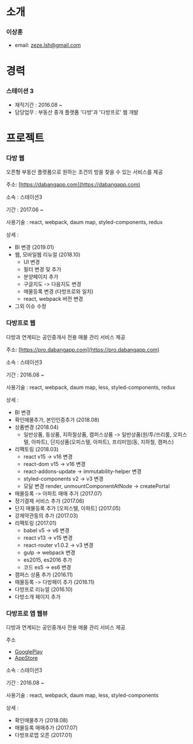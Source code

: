 # 소개

### 이상훈 

- email: zeze.lsh@gmail.com

# 경력

### 스테이션 3

- 재직기간 : 2016.08 ~ 
- 담당업무 : 부동산 중개 플랫폼 '다방'과 '다방프로' 웹 개발

# 프로젝트

### 다방 웹

오픈형 부동산 플랫폼으로 원하는 조건의 방을 찾을 수 있는 서비스를 제공

주소: [https://dabangapp.com](https://dabangapp.com)

소속 : 스테이션3

기간 : 2017.06 ~

사용기술 : react, webpack, daum map, styled-components, redux

상세 : 
  - BI 변경 (2019.01)
  - 웹, 모바일웹 리뉴얼 (2018.10)
    - UI 변경
    - 필터 변경 및 추가
    - 분양페이지 추가
    - 구글지도 -> 다음지도 변경
    - 매물등록 변경 (다방프로와 일치)
    - react, webpack 버전 변경
  - 그외 이슈 수정


### 다방프로 웹

다방과 연계되는 공인중개사 전용 매물 관리 서비스 제공

주소: [https://pro.dabangapp.com](https://pro.dabangapp.com)

소속 : 스테이션3

기간 : 2016.08 ~

사용기술 : react, webpack, daum map, less, styled-components, redux

상세 : 
  - BI 변경
  - 확인매물추가, 본인인증추가 (2018.08)
  - 상품변경 (2018.04)
    - 일반상품, 동상품, 지하철상품, 캠퍼스상품 -> 일반상품(원/투/쓰리룸, 오피스텔, 아파트), 단지상품(오피스텔, 아파트), 프리미엄(동, 지하철, 캠퍼스)
  - 리팩토링 (2018.03)
     - react v15 -> v16 변경
     - react-dom v15 -> v16 변경
     - react-addons-update -> immutability-helper 변경
     - styled-components v2 -> v3 변경
     - 모달 변경 render, unmountComponentAtNode -> createPortal
  - 매물등록 -> 아파트 매매 추가 (2017.07)
  - 정기결제 서비스 추가 (2017.06)
  - 단지 매물등록 추가 [오피스텔, 아파트] (2017.05)
  - 강제약관동의 추가 (2017.03)
  - 리팩토링 (2017.01)
    - babel v5 -> v6 변경
    - react v13 -> v15 변경
    - react-router v1.0.2 -> v3 변경
    - gulp -> webpack 변경
    - es2015, es2016 추가
    - 코드 es5 -> es6 변경
  - 캠퍼스 상품 추가 (2016.11)
  - 매물등록 -> 다방페이 추가 (2016.11)
  - 다방프로 리뉴얼 (2016.10)
  - 다방소개 페이지 추가


### 다방프로 앱 웹뷰

다방과 연계되는 공인중개사 전용 매물 관리 서비스 제공

주소
- [GooglePlay](https://play.google.com/store/apps/details?id=kr.co.station3.dabang)
- [AppStore](https://itunes.apple.com/kr/app/id1215588806)

소속 : 스테이션3

기간 : 2016.08 ~

사용기술 : react, webpack, daum map, less, styled-components

상세 : 
  - 확인매물추가 (2018.08)
  - 매물등록 매매추가 (2017.07)
  - 다방프로앱 오픈 (2017.01)
